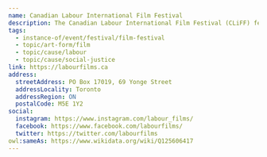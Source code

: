 ```yaml
---
name: Canadian Labour International Film Festival
description: The Canadian Labour International Film Festival (CLiFF) features films made by, for, and about the world of work and those who do it, in Canada and internationally. Founded in 2009, CLiFF is a free national film festival held across Canada every year in November, showcasing films about unionized workers and those not represented by unions.
tags:
  - instance-of/event/festival/film-festival
  - topic/art-form/film
  - topic/cause/labour
  - topic/cause/social-justice
link: https://labourfilms.ca
address:
  streetAddress: PO Box 17019, 69 Yonge Street
  addressLocality: Toronto
  addressRegion: ON
  postalCode: M5E 1Y2
social:
  instagram: https://www.instagram.com/labour_films/
  facebook: https://www.facebook.com/labourfilms/
  twitter: https://twitter.com/labourfilms
owl:sameAs: https://www.wikidata.org/wiki/Q125606417
---
```

